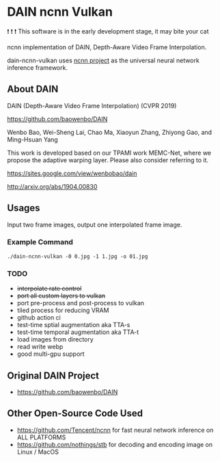 # DAIN ncnn Vulkan

:exclamation: :exclamation: :exclamation: This software is in the early development stage, it may bite your cat

ncnn implementation of DAIN, Depth-Aware Video Frame Interpolation.

dain-ncnn-vulkan uses [ncnn project](https://github.com/Tencent/ncnn) as the universal neural network inference framework.

## About DAIN

DAIN (Depth-Aware Video Frame Interpolation) (CVPR 2019)

https://github.com/baowenbo/DAIN

Wenbo Bao, Wei-Sheng Lai, Chao Ma, Xiaoyun Zhang, Zhiyong Gao, and Ming-Hsuan Yang

This work is developed based on our TPAMI work MEMC-Net, where we propose the adaptive warping layer. Please also consider referring to it.

https://sites.google.com/view/wenbobao/dain

http://arxiv.org/abs/1904.00830

## Usages

Input two frame images, output one interpolated frame image.

### Example Command

```shell
./dain-ncnn-vulkan -0 0.jpg -1 1.jpg -o 01.jpg
```

### TODO

* ~~interpolate rate control~~
* ~~port all custom layers to vulkan~~
* port pre-process and post-process to vulkan
* tiled process for reducing VRAM
* github action ci
* test-time sptial augmentation aka TTA-s
* test-time temporal augmentation aka TTA-t
* load images from directory
* read write webp
* good multi-gpu support


## Original DAIN Project

- https://github.com/baowenbo/DAIN

## Other Open-Source Code Used

- https://github.com/Tencent/ncnn for fast neural network inference on ALL PLATFORMS
- https://github.com/nothings/stb for decoding and encoding image on Linux / MacOS
